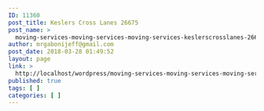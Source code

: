 ```yaml
---
ID: 11360
post_title: Keslers Cross Lanes 26675
post_name: >
  moving-services-moving-services-moving-services-keslerscrosslanes-26675
author: mrgabonijeff@gmail.com
post_date: 2018-03-28 01:49:52
layout: page
link: >
  http://localhost/wordpress/moving-services-moving-services-moving-services-keslerscrosslanes-26675/
published: true
tags: [ ]
categories: [ ]
---
```

